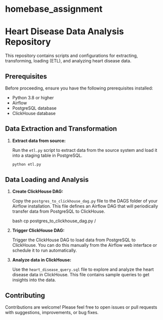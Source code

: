 # homebase_assignment
# Heart Disease Data Analysis Repository

This repository contains scripts and configurations for extracting, transforming, loading (ETL), and analyzing heart disease data.

## Prerequisites

Before proceeding, ensure you have the following prerequisites installed:

- Python 3.8 or higher
- Airflow
- PostgreSQL database
- ClickHouse database

## Data Extraction and Transformation

1. **Extract data from source:**

   Run the `etl.py` script to extract data from the source system and load it into a staging table in PostgreSQL.

   ```bash
   python etl.py
   

## Data Loading and Analysis

1. **Create ClickHouse DAG:**

   Copy the `postgres_to_clickhouse_dag.py` file to the DAGS folder of your Airflow installation. This file defines an Airflow DAG that will periodically transfer data from PostgreSQL to ClickHouse.

   bash
   cp postgres_to_clickhouse_dag.py <your-airflow-dags-folder>/
   

2. **Trigger ClickHouse DAG:**

   Trigger the ClickHouse DAG to load data from PostgreSQL to ClickHouse. You can do this manually from the Airflow web interface or schedule it to run automatically.

3. **Analyze data in ClickHouse:**

   Use the `heart_disease_query.sql` file to explore and analyze the heart disease data in ClickHouse. This file contains sample queries to get insights into the data.

   

## Contributing

Contributions are welcome! Please feel free to open issues or pull requests with suggestions, improvements, or bug fixes.
